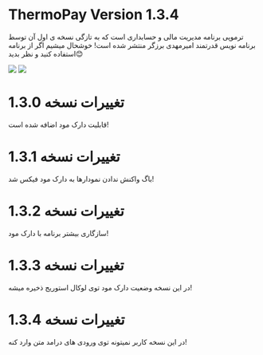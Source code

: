 # ThermoPay Version 1.3.4

ترموپی برنامه مدیریت مالی و حسابداری است که به تازگی نسخه ی اول آن توسط برنامه نویس قدرتمند امیرمهدی برزگر منتشر شده است!
خوشحال میشیم اگر از برنامه استفاده کنید و نظر بدید😊

<img src="https://img.shields.io/badge/CssFramework-Tailwindcss-blue"> <img src="https://img.shields.io/badge/JsFramework-VueJs-green">

# تغییرات نسخه 1.3.0
قابلیت دارک مود اضافه شده است!

# تغییرات نسخه 1.3.1
باگ واکنش ندادن نمودارها به دارک مود فیکس شد!

# تغییرات نسخه 1.3.2
سازگاری بیشتر برنامه با دارک مود!

# تغییرات نسخه 1.3.3
در این نسخه وضعیت دارک مود توی لوکال استوریج ذخیره میشه!

# تغییرات نسخه 1.3.4
در این نسخه کاربر نمیتونه توی ورودی های درامد متن وارد کنه!